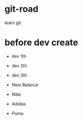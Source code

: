 # git-road
learn git
# before dev create
- dev 1th

- dev 2th

- dev 3th

- New Balance

- Nike

- Adidas

- Puma
